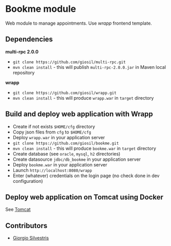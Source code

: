 # Bookme module

Web module to manage appointments. Use *wrapp* frontend template.

## Dependencies

**multi-rpc 2.0.0**

- `git clone https://github.com/giosil/multi-rpc.git` 
- `mvn clean install` - this will publish `multi-rpc-2.0.0.jar` in Maven local repository

**wrapp**

- `git clone https://github.com/giosil/wrapp.git` 
- `mvn clean install` - this will produce `wrapp.war` in `target` directory

## Build and deploy web application with Wrapp

- Create if not exists `$HOME/cfg` directory
- Copy json files from `cfg` to `$HOME/cfg`
- Deploy `wrapp.war` in your application server
- `git clone https://github.com/giosil/bookme.git` 
- `mvn clean install` - this will produce `bookme.war` in `target` directory
- Create database (see `oracle`, `mysql`, `h2` directories)
- Create datasource `jdbc/db_bookme` in your application server
- Deploy `bookme.war` in your application server
- Launch `http://localhost:8080/wrapp` 
- Enter (whatever) credentials on the login page (no check done in dev configuration)

## Deploy web application on Tomcat using Docker

See [Tomcat](https://github.com/giosil/bookme/tomcat)

## Contributors

* [Giorgio Silvestris](https://github.com/giosil)
